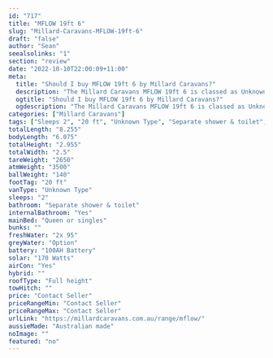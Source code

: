 ```yaml
---
id: "717"
title: "MFLOW 19ft 6"
slug: "Millard-Caravans-MFLOW-19ft-6"
draft: "false"
author: "Sean"
seealsolinks: "1"
section: "review"
date: "2022-10-10T22:00:09+11:00"
meta:
  title: "Should I buy MFLOW 19ft 6 by Millard Caravans?"
  description: "The Millard Caravans MFLOW 19ft 6 is classed as Unknown Type, and sleeps 2 people. It is Australian made and comes in at 20 ft. It generally has Separate shower & toilet."
  ogtitle: "Should I buy MFLOW 19ft 6 by Millard Caravans?"
  ogdescription: "The Millard Caravans MFLOW 19ft 6 is classed as Unknown Type, and sleeps 2 people. It is Australian made and comes in at 20 ft. It generally has Separate shower & toilet."
categories: ["Millard Caravans"]
tags: ["Sleeps 2", "20 ft", "Unknown Type", "Separate shower & toilet", "Full height", "Price Unknown"]
totalLength: "8.255"
bodyLength: "6.075"
totalHeight: "2.955"
totalWidth: "2.5"
tareWeight: "2650"
atmWeight: "3500"
ballWeight: "140"
footTag: "20 ft"
vanType: "Unknown Type"
sleeps: "2"
bathroom: "Separate shower & toilet"
internalBathroom: "Yes"
mainBed: "Queen or singles"
bunks: ""
freshWater: "2x 95"
greyWater: "Option"
battery: "100AH Battery"
solar: "170 Watts"
airCon: "Yes"
hybrid: ""
roofType: "Full height"
towHitch: ""
price: "Contact Seller"
priceRangeMin: "Contact Seller"
priceRangeMax: "Contact Seller"
urlLink: "https://millardcaravans.com.au/range/mflow/"
aussieMade: "Australian made"
noImage: ""
featured: "no"
---
```

